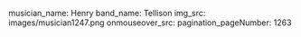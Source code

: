 musician_name: Henry
band_name: Tellison
img_src: images/musician1247.png
onmouseover_src: 
pagination_pageNumber: 1263